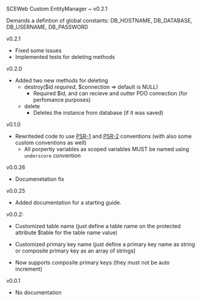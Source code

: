 SCEWeb Custom EntityManager ~ v0.2.1

Demands a defintion of global constants:
	DB_HOSTNAME, DB_DATABASE, DB_USERNAME, DB_PASSWORD

v0.2.1

- Fixed some issues
- Implemented tests for deleting methods

v0.2.0

- Added two new methods for deleting
    - destroy($id *required*, $connection => default is NULL)
        - Required $id, and can recieve and outter PDO connection (for perfomance purposes)
    - delete
        - Deletes the instance from database (if it was saved)

v0.1.0

- Rewriteded code to use [PSR-1](https://github.com/php-fig/fig-standards/blob/master/accepted/PSR-1-basic-coding-standard.md) and [PSR-2](https://github.com/php-fig/fig-standards/blob/master/accepted/PSR-2-coding-style-guide.md) conventions (with also some custom conventions as well)
    - All porpertiy variables as scoped variables MUST be named using `underscore` convention


v0.0.26

- Documenetation fix 


v0.0.25

- Added documentation for a starting guide. 


v0.0.2:

- Customized table name (just define a table name on the protected attribute $table for the table name value)

- Customized primary key name (just define a primary key name as string or composite primary key as an array of strings)

- Now supports composite primary keys (they must not be auto increment)


v0.0.1

- No documentation